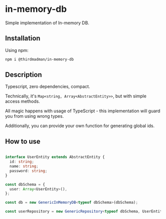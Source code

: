 # in-memory-db

Simple implementation of In-memory DB.

## Installation

Using npm:

``` bash
npm i @thirdmadman/in-memory-db
```

## Description

Typescript, zero dependencies, compact.

Technically, it's ```Map<string, Array<AbstractEntity>>```, but with simple access methods.

All magic happens with usage of TypeScript - this implementation will guard you from using wrong types.

Additionally, you can provide your own function for generating global ids.

## How to use

``` typescript

interface UserEntity extends AbstractEntity {
  id: string;
  name: string;
  password: string;
}

const dbSchema = {
  user: Array<UserEntity>(),
};

const db = new GenericInMemoryDB<typeof dbSchema>(dbSchema);

const userRepository = new GenericRepository<typeof dbSchema, UserEntity>(db, 'user');
```
